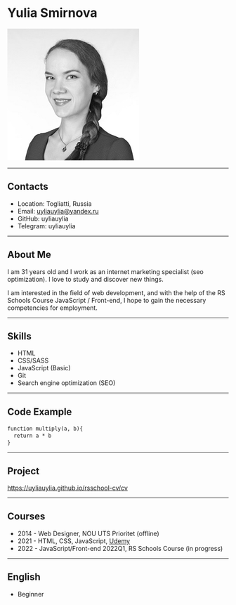 # Yulia Smirnova
![Foto](foto.jpg)

*****
## Contacts
* Location: Togliatti, Russia
* Email: uyliauylia@yandex.ru
* GitHub: uyliauylia
* Telegram: uyliauylia


*****
## About Me
I am 31 years old and I work as an internet marketing specialist (seo optimization). I love to study and discover new things.

I am interested in the field of web development, and with the help of the RS Schools Course JavaScript / Front-end, I hope to gain the necessary competencies for employment.

*****
## Skills
* HTML
* CSS/SASS
* JavaScript (Basic)
* Git
* Search engine optimization (SEO)

*****
## Code Example
```
function multiply(a, b){
  return a * b
}
```
*****
## Project
https://uyliauylia.github.io/rsschool-cv/cv

*****
## Courses
* 2014 - Web Designer, NOU UTS Prioritet (offline)
* 2021 - HTML, CSS, JavaScript, [Udemy](https://www.udemy.com)
* 2022 - JavaScript/Front-end 2022Q1, RS Schools Course (in progress)

*****
## English
* Beginner
